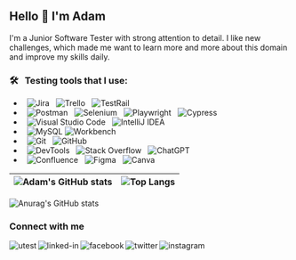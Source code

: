 ## Hello 👋 I'm Adam

I'm a Junior Software Tester with strong attention to detail. I like new challenges, which made me want to learn more and more about this domain and improve my skills daily.

### 🛠 &nbsp; Testing tools that I use:

- &nbsp; ![Jira](https://img.shields.io/badge/-Jira-0A1A2F?style=flat&logo=jira&logoColor=00d8fd)
  &nbsp; ![Trello](https://img.shields.io/badge/-Trello-0A1A2F?style=flat&logo=trello&logoColor=00d8fd)
  &nbsp; ![TestRail](https://img.shields.io/badge/-TestRail-0A1A2F?style=flat&logo=testrail&logoColor=00d8fd)
- &nbsp; ![Postman](https://img.shields.io/badge/-Postman-0A1A2F?style=flat&logo=postman&logoColor=00d8fd)
  &nbsp; ![Selenium](https://img.shields.io/badge/-Selenium-0A1A2F?style=flat&logo=selenium&logoColor=00d8fd)
  &nbsp; ![Playwright](https://img.shields.io/badge/-Playwright-0A1A2F?style=flat&logo=playwright&logoColor=00d8fd)
  &nbsp; ![Cypress](https://img.shields.io/badge/-Cypress-0A1A2F?style=flat&logo=cypress&logoColor=00d8fd)
- &nbsp; ![Visual Studio Code](https://img.shields.io/badge/-Visual%20Studio%20Code-0A1A2F?style=flat&logo=visual-studio-code&logoColor=007ACC)
  &nbsp; ![IntelliJ IDEA](https://img.shields.io/badge/-IntelliJ%20IDEA-0A1A2F?style=flat&logo=intelliJ-idea&logoColor=007ACC)
- &nbsp; ![MySQL](https://img.shields.io/badge/-MySQL-0A1A2F?style=flat&logo=mysql&logoColor=00d8fd)
  ![Workbench](https://img.shields.io/badge/-Workbench-0A1A2F?style=flat&logo=workbench)
- &nbsp; ![Git](https://img.shields.io/badge/-Git-0A1A2F?style=flat&logo=git)
  &nbsp; ![GitHub](https://img.shields.io/badge/-GitHub-0A1A2F?style=flat&logo=github)
- &nbsp; ![DevTools](https://img.shields.io/badge/-DevTools-0A1A2F?style=flat&logo=devtools)
  &nbsp; ![Stack Overflow](https://img.shields.io/badge/-Stack%20Overflow-0A1A2F?style=flat&logo=stackoverflow)
  &nbsp; ![ChatGPT](https://img.shields.io/badge/-ChatGPT-0A1A2F?style=flat&logo=chatgpt)
- &nbsp; ![Confluence](https://img.shields.io/badge/-Confluence-0A1A2F?style=flat&logo=confluence)
  &nbsp; ![Figma](https://img.shields.io/badge/-Figma-0A1A2F?style=flat&logo=figma)
  &nbsp; ![Canva](https://img.shields.io/badge/-Canva-0A1A2F?style=flat&logo=canva)

| ![Adam's GitHub stats](https://github-readme-stats.vercel.app/api?username=adamcegielka&show_icons=true&theme=dark&count_private=true&bg_color=0d1117&hide_border=true) | ![Top Langs](https://github-readme-stats.vercel.app/api/top-langs/?username=adamcegielka&layout=compact&theme=dark&count_private=true&bg_color=0d1117&hide_border=true) |
| ------------- | ------------- |

![Anurag's GitHub stats](https://github-readme-stats.vercel.app/api?username=adamcegielka&show_icons=true&theme=transparent)

### Connect with me

[<img align="left" alt="utest" src="https://img.shields.io/badge/utest-%23009EC2.svg?&style=for-the-badge&logo=utest&logoColor=white" />](https://www.utest.com/profile/AdamCegielka/about)
[<img align="left" alt="linked-in" src="https://img.shields.io/badge/linkedin-%230077B5.svg?&style=for-the-badge&logo=linkedin&logoColor=white" />](https://www.linkedin.com/in/adam-cegielka)
[<img align="left" alt="facebook" src="https://img.shields.io/badge/facebook-%231877F2.svg?&style=for-the-badge&logo=facebook&logoColor=white" />](https://www.facebook.com/adam.cegielka/)
[<img align="left" alt="twitter" src="https://img.shields.io/badge/twitter-%231DA1F2.svg?&style=for-the-badge&logo=twitter&logoColor=white" />](https://twitter.com/AdahoGlide)
[<img align="left" alt="instagram" src="https://img.shields.io/badge/instagram-%238A3AB9.svg?&style=for-the-badge&logo=instagram&logoColor=white" />](https://www.instagram.com/go_off_trip/)
